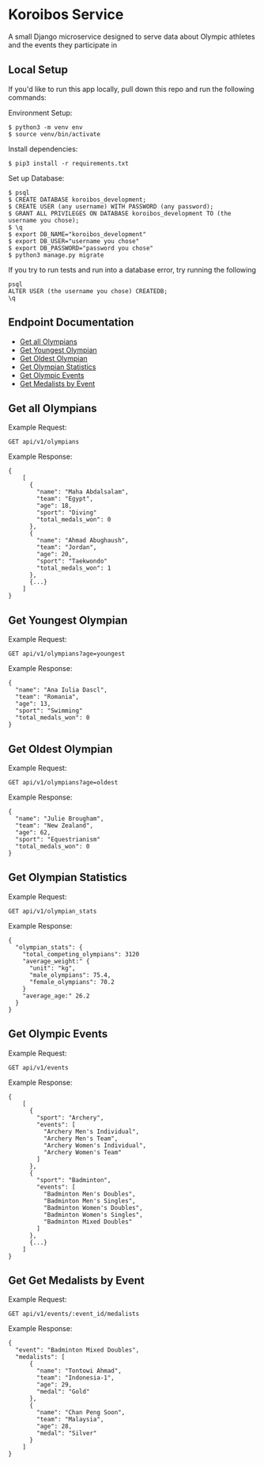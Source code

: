 # Koroibos Service
A small Django microservice designed to serve data about Olympic athletes and the events they participate in

## Local Setup

If you'd like to run this app locally, pull down this repo and run the following commands:

Environment Setup:
```
$ python3 -m venv env
$ source venv/bin/activate
```

Install dependencies:
```
$ pip3 install -r requirements.txt
```

Set up Database:
```
$ psql
$ CREATE DATABASE koroibos_development;
$ CREATE USER (any username) WITH PASSWORD (any password);
$ GRANT ALL PRIVILEGES ON DATABASE koroibos_development TO (the username you chose);
$ \q
$ export DB_NAME="koroibos_development"
$ export DB_USER="username you chose"
$ export DB_PASSWORD="password you chose"
$ python3 manage.py migrate
```

If you try to run tests and run into a database error, try running the following
```
psql
ALTER USER (the username you chose) CREATEDB;
\q
```

## Endpoint Documentation

+ [Get all Olympians](#get_olympians)
+ [Get Youngest Olympian](#youngest)
+ [Get Oldest Olympian](#oldest)
+ [Get Olympian Statistics](#stats)
+ [Get Olympic Events](#events)
+ [Get Medalists by Event](#medalists)

## <a name='get_olympians'></a>Get all Olympians

Example Request:
```
GET api/v1/olympians
```

Example Response:
```
{
    [
      {
        "name": "Maha Abdalsalam",
        "team": "Egypt",
        "age": 18,
        "sport": "Diving"
        "total_medals_won": 0
      },
      {
        "name": "Ahmad Abughaush",
        "team": "Jordan",
        "age": 20,
        "sport": "Taekwondo"
        "total_medals_won": 1
      },
      {...}
    ]
}
```

## <a name='youngest'></a>Get Youngest Olympian

Example Request:
```
GET api/v1/olympians?age=youngest
```

Example Response:
```
{
  "name": "Ana Iulia Dascl",
  "team": "Romania",
  "age": 13,
  "sport": "Swimming"
  "total_medals_won": 0
}
```

## <a name='oldest'></a>Get Oldest Olympian
Example Request:
```
GET api/v1/olympians?age=oldest
```

Example Response:
```
{
  "name": "Julie Brougham",
  "team": "New Zealand",
  "age": 62,
  "sport": "Equestrianism"
  "total_medals_won": 0
}
```
## <a name='stats'></a>Get Olympian Statistics
Example Request:
```
GET api/v1/olympian_stats
```

Example Response:
```
{
  "olympian_stats": {
    "total_competing_olympians": 3120
    "average_weight:" {
      "unit": "kg",
      "male_olympians": 75.4,
      "female_olympians": 70.2
    }
    "average_age:" 26.2
  }
}
```
## <a name='events'></a>Get Olympic Events
Example Request:
```
GET api/v1/events
```

Example Response:
```
{
    [
      {
        "sport": "Archery",
        "events": [
          "Archery Men's Individual",
          "Archery Men's Team",
          "Archery Women's Individual",
          "Archery Women's Team"
        ]
      },
      {
        "sport": "Badminton",
        "events": [
          "Badminton Men's Doubles",
          "Badminton Men's Singles",
          "Badminton Women's Doubles",
          "Badminton Women's Singles",
          "Badminton Mixed Doubles"
        ]
      },
      {...}
    ]
}
```
## <a name='medalists'></a>Get Get Medalists by Event
Example Request:
```
GET api/v1/events/:event_id/medalists
```

Example Response:
```
{
  "event": "Badminton Mixed Doubles",
  "medalists": [
      {
        "name": "Tontowi Ahmad",
        "team": "Indonesia-1",
        "age": 29,
        "medal": "Gold"
      },
      {
        "name": "Chan Peng Soon",
        "team": "Malaysia",
        "age": 28,
        "medal": "Silver"
      }
    ]
}
```
